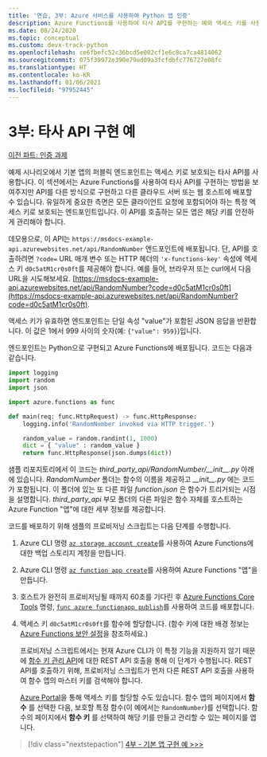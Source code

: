 ```yaml
---
title: '연습, 3부: Azure 서비스를 사용하여 Python 앱 인증'
description: Azure Functions를 사용하여 타사 API를 구현하는 예와 액세스 키를 사용하여 엔드포인트를 보호하는 방법을 살펴봅니다.
ms.date: 08/24/2020
ms.topic: conceptual
ms.custom: devx-track-python
ms.openlocfilehash: ce6fbefc52c36bcd5e002cf1e6c8ca7ca4814062
ms.sourcegitcommit: 075f39972e390e79ed09a3fcfdbfc776727e08fc
ms.translationtype: HT
ms.contentlocale: ko-KR
ms.lasthandoff: 01/06/2021
ms.locfileid: "97952445"
---
```

# <a name="part-3-example-third-party-api-implementation"></a>3부: 타사 API 구현 예

[이전 파트: 인증 과제](walkthrough-tutorial-authentication-02.md)

예제 시나리오에서 기본 앱의 퍼블릭 엔드포인트는 액세스 키로 보호되는 타사 API를 사용합니다. 이 섹션에서는 Azure Functions를 사용하여 타사 API를 구현하는 방법을 보여주지만 API를 다른 방식으로 구현하고 다른 클라우드 서버 또는 웹 호스트에 배포할 수 있습니다. 유일하게 중요한 측면은 모든 클라이언트 요청에 포함되어야 하는 특정 액세스 키로 보호되는 엔드포인트입니다. 이 API를 호출하는 모든 앱은 해당 키를 안전하게 관리해야 합니다.

데모용으로, 이 API는 `https://msdocs-example-api.azurewebsites.net/api/RandomNumber` 엔드포인트에 배포됩니다. 단, API를 호출하려면 `?code=` URL 매개 변수 또는 HTTP 헤더의 `'x-functions-key'` 속성에 액세스 키 `d0c5atM1cr0s0ft`를 제공해야 합니다. 예를 들어, 브라우저 또는 curl에서 다음 URL을 시도해보세요. [https://msdocs-example-api.azurewebsites.net/api/RandomNumber?code=d0c5atM1cr0s0ft](https://msdocs-example-api.azurewebsites.net/api/RandomNumber?code=d0c5atM1cr0s0ft).

액세스 키가 유효하면 엔드포인트는 단일 속성 "value"가 포함된 JSON 응답을 반환합니다. 이 값은 1에서 999 사이의 숫자(예: `{"value": 959}`)입니다.

엔드포인트는 Python으로 구현되고 Azure Functions에 배포됩니다. 코드는 다음과 같습니다.

```python
import logging
import random
import json

import azure.functions as func

def main(req: func.HttpRequest) -> func.HttpResponse:
    logging.info('RandomNumber invoked via HTTP trigger.')

    random_value = random.randint(1, 1000)
    dict = { "value" : random_value }
    return func.HttpResponse(json.dumps(dict))
```

샘플 리포지토리에서 이 코드는 *third_party_api/RandomNumber/\_\_init\_\_.py* 아래에 있습니다. *RandomNumber* 폴더는 함수의 이름을 제공하고 *\_\_init\_\_.py* 에는 코드가 포함됩니다. 이 폴더에 있는 또 다른 파일 *function.json* 은 함수가 트리거되는 시점을 설명합니다. *third_party_api* 부모 폴더의 다른 파일은 함수 자체를 호스트하는 Azure Function "앱"에 대한 세부 정보를 제공합니다.

코드를 배포하기 위해 샘플의 프로비저닝 스크립트는 다음 단계를 수행합니다.

1. Azure CLI 명령 [`az storage account create`](/cli/azure/storage/account#az-storage-account-create)를 사용하여 Azure Functions에 대한 백업 스토리지 계정을 만듭니다.

1. Azure CLI 명령 [`az function app create`](/cli/azure/functionapp#az-functionapp-create)를 사용하여 Azure Functions "앱"을 만듭니다.

1. 호스트가 완전히 프로비저닝될 때까지 60초를 기다린 후 [Azure Functions Core Tools](/azure/azure-functions/functions-run-local?tabs=linux%2Ccsharp%2Cbash) 명령, [`func azure functionapp publish`](/azure/azure-functions/functions-run-local?tabs=linux%2Ccsharp%2Cbash#project-file-deployment)를 사용하여 코드를 배포합니다.

1. 액세스 키 `d0c5atM1cr0s0ft`를 함수에 할당합니다. (함수 키에 대한 배경 정보는 [Azure Functions 보안 설정](/azure/azure-functions/security-concepts)을 참조하세요.)

    프로비저닝 스크립트에서는 현재 Azure CLI가 이 특정 기능을 지원하지 않기 때문에 [함수 키 관리 API](https://github.com/Azure/azure-functions-host/wiki/Key-management-API)에 대한 REST API 호출을 통해 이 단계가 수행됩니다. REST API를 호출하기 위해, 프로비저닝 스크립트가 먼저 다른 REST API 호출을 사용하여 함수 앱의 마스터 키를 검색해야 합니다.

    [Azure Portal](https://portal.azure.com)을 통해 액세스 키를 할당할 수도 있습니다. 함수 앱의 페이지에서 **함수** 를 선택한 다음, 보호할 특정 함수(이 예에서는 `RandomNumber`)를 선택합니다. 함수의 페이지에서 **함수 키** 를 선택하여 해당 키를 만들고 관리할 수 있는 페이지를 엽니다.

> [!div class="nextstepaction"]
> [4부 - 기본 앱 구현 예 >>>](walkthrough-tutorial-authentication-04.md)
